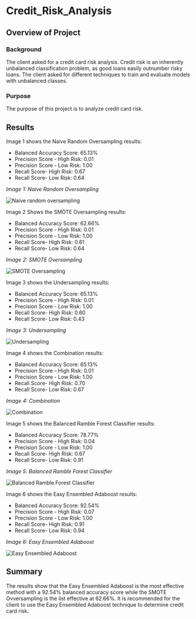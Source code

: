 # Credit_Risk_Analysis
## Overview of Project
### Background

The client asked for a credit card risk analysis. Credit risk is an inherently unbalanced classification problem, as good loans easily outnumber risky loans. The client asked for different techniques to train and evaluate models with unbalanced classes.

### Purpose

The purpose of this project is to analyze credit card risk.

## Results

Image 1 shows the Naive Random Oversampling results:
- Balanced Accuracy Score: 65.13%
- Precision Score - High Risk: 0.01
- Precision Score - Low Risk: 1.00
- Recall Score- High Risk: 0.67 
- Recall Score- Low Risk: 0.64

*Image 1: Naive Random Oversampling*

![Naive random oversampling](https://user-images.githubusercontent.com/78306719/121437074-4c021d00-c947-11eb-995e-42f939ac6680.PNG)

Image 2 Shows the SMOTE Oversampling results:
- Balanced Accuracy Score: 62.66%
- Precision Score - High Risk: 0.01
- Precision Score - Low Risk: 1.00
- Recall Score- High Risk: 0.61
- Recall Score- Low Risk: 0.64

*Image 2: SMOTE Oversampling*

![SMOTE Oversampling](https://user-images.githubusercontent.com/78306719/121437167-76ec7100-c947-11eb-8920-8369498a22b9.PNG)

Image 3 shows the Undersampling results:
- Balanced Accuracy Score: 65.13%
- Precision Score - High Risk: 0.01
- Precision Score - Low Risk: 1.00
- Recall Score- High Risk: 0.60
- Recall Score- Low Risk: 0.43

*Image 3: Undersampling*

![Undersampling](https://user-images.githubusercontent.com/78306719/121437209-879ce700-c947-11eb-8b5b-2e7f3931aded.PNG)

Image 4 shows the Combination results:
- Balanced Accuracy Score: 65.13%
- Precision Score - High Risk: 0.01
- Precision Score - Low Risk: 1.00
- Recall Score- High Risk: 0.70
- Recall Score- Low Risk: 0.67

*Image 4: Combination*

![Combination](https://user-images.githubusercontent.com/78306719/121437306-ae5b1d80-c947-11eb-820d-ec7bffbf36fa.PNG)

Image 5 shows the Balanced Ramble Forest Classifier results:
- Balanced Accuracy Score: 78.77%
- Precision Score - High Risk: 0.04
- Precision Score - Low Risk: 1.00
- Recall Score- High Risk: 0.67
- Recall Score- Low Risk: 0.91

*Image 5: Balanced Ramble Forest Classifier*

![Balanced Ramble Forest Classifier](https://user-images.githubusercontent.com/78306719/121437349-c7fc6500-c947-11eb-8d51-2d06427a4d71.PNG)

Image 6 shows the Easy Ensembled Adaboost results:
- Balanced Accuracy Score: 92.54%
- Precision Score - High Risk: 0.07
- Precision Score - Low Risk: 1.00
- Recall Score- High Risk: 0.91
- Recall Score- Low Risk: 0.94

*Image 6: Easy Ensembled Adaboost*

![Easy Ensembled Adaboost](https://user-images.githubusercontent.com/78306719/121437432-f24e2280-c947-11eb-9f2f-f93f6ec09226.PNG)

## Summary

The results show that the Easy Ensembled Adaboost is the most effective method with a 92.54% balanced accuracy score while the SMOTE Ovversampling is the list effective at 62.66%. It is recommended for the client to use the  Easy Ensembled Adaboost technique to determine credit card risk.
